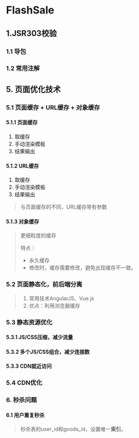 # FlashSale

## 1.JSR303校验

### 1.1 导包

### 1.2 常用注解


## 5. 页面优化技术

### 5.1 页面缓存 + URL缓存 + 对象缓存

#### 5.1.1 页面缓存

1. 取缓存
2. 手动渲染模板
3. 结果输出

#### 5.1.2 URL缓存

1. 取缓存
2. 手动渲染模板
3. 结果输出

> 与页面缓存的不同，URL缓存带有参数

#### 5.1.3 对象缓存

> 更细粒度的缓存
>
> 特点：
>
> - 永久缓存
> - 修改时，缓存需要修改，避免出现缓存不一致。

### 5.2 页面静态化，前后端分离

> 1. 常用技术AngularJS、Vue.js
> 2. 优点：利用浏览器缓存



### 5.3 静态资源优化

#### 5.3.1 JS/CSS压缩，减少流量



#### 5.3.2 多个JS/CSS组合，减少连接数



#### 5.3.3 CDN就近访问



### 5.4 CDN优化



### 6. 秒杀问题

#### 6.1 用户重复秒杀

> 秒杀表的user_id和goods_id，设置唯一**索引**。 

